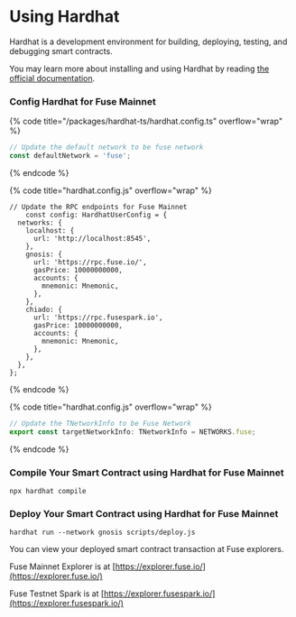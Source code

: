 # Using Hardhat

Hardhat is a development environment for building, deploying, testing, and debugging smart contracts.

You may learn more about installing and using Hardhat by reading [the official documentation](https://hardhat.org/hardhat-runner/docs/getting-started#installation).

### Config Hardhat for Fuse Mainnet <a href="#config-hardhat-for-gnosis" id="config-hardhat-for-gnosis"></a>

{% code title="/packages/hardhat-ts/hardhat.config.ts" overflow="wrap" %}
```typescript
// Update the default network to be fuse network 
const defaultNetwork = 'fuse';
```
{% endcode %}

{% code title="hardhat.config.js" overflow="wrap" %}
```typoscript
// Update the RPC endpoints for Fuse Mainnet
    const config: HardhatUserConfig = {
  networks: {
    localhost: {
      url: 'http://localhost:8545',
    },
    gnosis: {
      url: 'https://rpc.fuse.io/',
      gasPrice: 10000000000,
      accounts: {
        mnemonic: Mnemonic,
      },
    },
    chiado: {
      url: 'https://rpc.fusespark.io',
      gasPrice: 10000000000,
      accounts: {
        mnemonic: Mnemonic,
      },
    },
  },
};
```
{% endcode %}

{% code title="hardhat.config.js" overflow="wrap" %}
```typescript
// Update the TNetworkInfo to be Fuse Network
export const targetNetworkInfo: TNetworkInfo = NETWORKS.fuse;
```
{% endcode %}

### Compile Your Smart Contract using Hardhat for Fuse Mainnet <a href="#config-hardhat-for-gnosis" id="config-hardhat-for-gnosis"></a>

```shell
npx hardhat compile
```

### Deploy Your Smart Contract using Hardhat for Fuse Mainnet <a href="#config-hardhat-for-gnosis" id="config-hardhat-for-gnosis"></a>

```shell
hardhat run --network gnosis scripts/deploy.js
```

You can view your deployed smart contract transaction at Fuse explorers.

Fuse Mainnet Explorer is at [https://explorer.fuse.io/](https://explorer.fuse.io/)

Fuse Testnet Spark is at [https://explorer.fusespark.io/](https://explorer.fusespark.io/)
